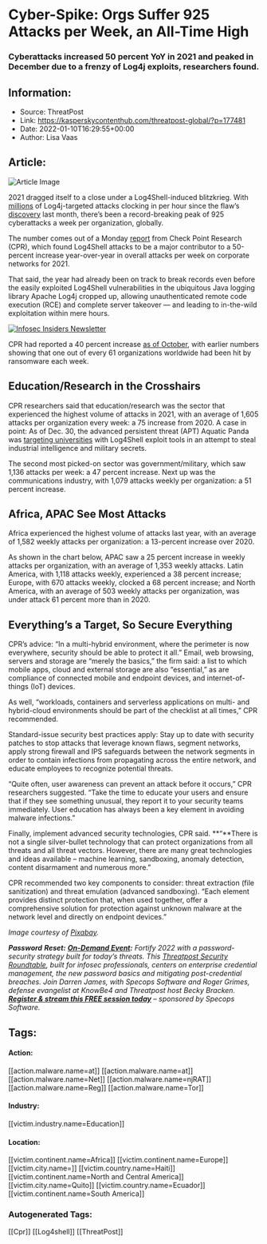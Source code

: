 # Cyber-Spike: Orgs Suffer 925 Attacks per Week, an All-Time High
### Cyberattacks increased 50 percent YoY in 2021 and peaked in December due to a frenzy of Log4j exploits, researchers found.

## Information:
+ Source: ThreatPost
+ Link: https://kasperskycontenthub.com/threatpost-global/?p=177481
+ Date: 2022-01-10T16:29:55+00:00
+ Author: Lisa Vaas


## Article:
![Article Image](https://media.threatpost.com/wp-content/uploads/sites/103/2022/01/10111423/cyberattacks-e1641831276509.jpeg)

2021 dragged itself to a close under a Log4Shell-induced blitzkrieg. With [millions](https://threatpost.com/microsoft-rampant-log4j-exploits-testing/177358/) of Log4j-targeted attacks clocking in per hour since the flaw’s [discovery](https://threatpost.com/zero-day-in-ubiquitous-apache-log4j-tool-under-active-attack/176937/) last month, there’s been a record-breaking peak of 925 cyberattacks a week per organization, globally.


The number comes out of a Monday [report](https://blog.checkpoint.com/2022/01/10/check-point-research-cyber-attacks-increased-50-year-over-year/) from Check Point Research (CPR), which found Log4Shell attacks to be a major contributor to a 50-percent increase year-over-year in overall attacks per week on corporate networks for 2021.


That said, the year had already been on track to break records even before the easily exploited Log4Shell vulnerabilities in the ubiquitous Java logging library Apache Log4j cropped up, allowing unauthenticated remote code execution (RCE) and complete server takeover — and leading to in-the-wild exploitation within mere hours.  

[![Infosec Insiders Newsletter](https://media.threatpost.com/wp-content/uploads/sites/103/2021/07/10165815/infosec_insiders_in_article_promo.png)](https://threatpost.com/infosec-insider-subscription-page/?utm_source=ART&utm_medium=ART&utm_campaign=InfosecInsiders_Newsletter_Promo/)


CPR had reported a 40 percent increase [as of October](https://blog.checkpoint.com/2021/10/06/as-battle-against-cybercrime-continues-during-cybersecurity-awareness-month-check-point-research-reports-40-increase-in-cyberattacks/), with earlier numbers showing that one out of every 61 organizations worldwide had been hit by ransomware each week.


Education/Research in the Crosshairs
------------------------------------


CPR researchers said that education/research was the sector that experienced the highest volume of attacks in 2021, with an average of 1,605 attacks per organization every week: a 75 increase from 2020. A case in point: As of Dec. 30, the advanced persistent threat (APT) Aquatic Panda was [targeting universities](https://threatpost.com/aquatic-panda-log4shell-exploit-tools/177312/) with Log4Shell exploit tools in an attempt to steal industrial intelligence and military secrets.


The second most picked-on sector was government/military, which saw 1,136 attacks per week: a 47 percent increase. Next up was the communications industry, with 1,079 attacks weekly per organization: a 51 percent increase.


Africa, APAC See Most Attacks
-----------------------------


Africa experienced the highest volume of attacks last year, with an average of 1,582 weekly attacks per organization: a 13-percent increase over 2020.


As shown in the chart below, APAC saw a 25 percent increase in weekly attacks per organization, with an average of 1,353 weekly attacks. Latin America, with 1,118 attacks weekly, experienced a 38 percent increase; Europe, with 670 attacks weekly, clocked a 68 percent increase; and North America, with an average of 503 weekly attacks per organization, was under attack 61 percent more than in 2020.


Everything’s a Target, So Secure Everything
-------------------------------------------


CPR’s advice: “In a multi-hybrid environment, where the perimeter is now everywhere, security should be able to protect it all.” Email, web browsing, servers and storage are “merely the basics,” the firm said: a list to which mobile apps, cloud and external storage are also “essential,” as are compliance of connected mobile and endpoint devices, and internet-of-things (IoT) devices.


As well, “workloads, containers and serverless applications on multi- and hybrid-cloud environments should be part of the checklist at all times,” CPR recommended.


Standard-issue security best practices apply: Stay up to date with security patches to stop attacks that leverage known flaws, segment networks, apply strong firewall and IPS safeguards between the network segments in order to contain infections from propagating across the entire network, and educate employees to recognize potential threats.


“Quite often, user awareness can prevent an attack before it occurs,” CPR researchers suggested. “Take the time to educate your users and ensure that if they see something unusual, they report it to your security teams immediately. User education has always been a key element in avoiding malware infections.”


Finally, implement advanced security technologies, CPR said. **“**There is not a single silver-bullet technology that can protect organizations from all threats and all threat vectors. However, there are many great technologies and ideas available – machine learning, sandboxing, anomaly detection, content disarmament and numerous more.”


CPR recommended two key components to consider: threat extraction (file sanitization) and threat emulation (advanced sandboxing). “Each element provides distinct protection that, when used together, offer a comprehensive solution for protection against unknown malware at the network level and directly on endpoint devices.”


*Image courtesy of [Pixabay](https://pixabay.com/illustrations/cyber-attack-virus-protection-1654709/).*


***Password** **Reset:** **[On-Demand Event](https://threatpost.com/webinars/password-reset-claiming-control-of-credentials-to-stop-attacks/):** Fortify 2022 with a password-security strategy built for today’s threats. This [Threatpost Security Roundtable](https://threatpost.com/webinars/password-reset-claiming-control-of-credentials-to-stop-attacks/), built for infosec professionals, centers on enterprise credential management, the new password basics and mitigating post-credential breaches. Join Darren James, with Specops Software and Roger Grimes, defense evangelist at KnowBe4 and Threatpost host Becky Bracken. **[Register & stream this FREE session today](https://threatpost.com/webinars/password-reset-claiming-control-of-credentials-to-stop-attacks/)** – sponsored by Specops Software.*





## Tags:

#### Action:
[[action.malware.name=at]] [[action.malware.name=at]] [[action.malware.name=Net]] [[action.malware.name=njRAT]] [[action.malware.name=Reg]] [[action.malware.name=Tor]]

#### Industry:
[[victim.industry.name=Education]]

#### Location:
[[victim.continent.name=Africa]] [[victim.continent.name=Europe]] [[victim.city.name=]] [[victim.country.name=Haiti]] [[victim.continent.name=North and Central America]] [[victim.city.name=Quito]] [[victim.country.name=Ecuador]] [[victim.continent.name=South America]]

### Autogenerated Tags:
[[Cpr]] [[Log4shell]] [[ThreatPost]]

